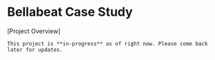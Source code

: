# Bellabeat Case Study

[Project Overview]

```{warning}
This project is **in-progress** as of right now. Please come back later for updates. 
```